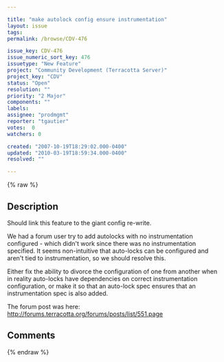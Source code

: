 ```yaml
---

title: "make autolock config ensure instrumentation"
layout: issue
tags: 
permalink: /browse/CDV-476

issue_key: CDV-476
issue_numeric_sort_key: 476
issuetype: "New Feature"
project: "Community Development (Terracotta Server)"
project_key: "CDV"
status: "Open"
resolution: ""
priority: "2 Major"
components: ""
labels: 
assignee: "prodmgmt"
reporter: "tgautier"
votes:  0
watchers: 0

created: "2007-10-19T18:29:02.000-0400"
updated: "2010-03-19T18:59:34.000-0400"
resolved: ""

---
```




{% raw %}



## Description

<div markdown="1" class="description">

Should link this feature to the giant config re-write. 

We had a forum user try to add autolocks with no instrumentation configured - which didn't work since there was no instrumentation specified.  It seems non-intuitive that auto-locks can be configured and aren't tied to instrumentation, so we should resolve this.

Either fix the ability to divorce the configuration of one from another when in reality auto-locks have dependencies on correct instrumentation configuration, or make it so that an auto-lock spec ensures that an instrumentation spec is also added.

The forum post was here: http://forums.terracotta.org/forums/posts/list/551.page

</div>

## Comments



{% endraw %}
